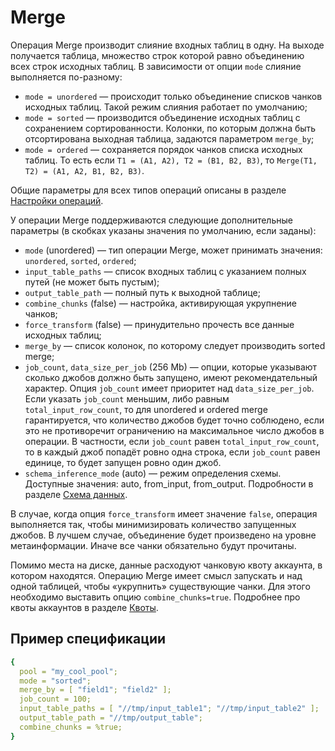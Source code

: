 # Merge

Операция Merge производит слияние входных таблиц в одну. На выходе получается таблица, множество строк которой равно объединению всех строк исходных таблиц. В зависимости от опции `mode` слияние выполняется по-разному:

* `mode = unordered` — происходит только объединение списков чанков исходных таблиц. Такой режим слияния работает по умолчанию;
* `mode = sorted` — производится объединение исходных таблиц с сохранением сортированности. Колонки, по которым должна быть отсортирована выходная таблица, задаются параметром `merge_by`;
* `mode = ordered` — сохраняется порядок чанков списка исходных таблиц. То есть если `T1 = (A1, A2), T2 = (B1, B2, B3)`, то `Merge(T1, T2) = (A1, A2, B1, B2, B3)`.

Общие параметры для всех типов операций описаны в разделе [Настройки операций](../../../../user-guide/data-processing/operations/operations-options.md).

У операции Merge поддерживаются следующие дополнительные параметры (в скобках указаны значения по умолчанию, если заданы):

* `mode` (unordered) — тип операции Merge, может принимать значения: `unordered`, `sorted`, `ordered`;
* `input_table_paths` — список входных таблиц с указанием полных путей (не может быть пустым);
* `output_table_path` — полный путь к выходной таблице;
* `combine_chunks` (false) — настройка, активирующая укрупнение чанков;
* `force_transform` (false) — принудительно прочесть все данные исходных таблиц;
* `merge_by` — список колонок, по которому следует производить sorted merge;
* `job_count`, `data_size_per_job` (256 Mb) — опции, которые указывают сколько джобов должно быть запущено, имеют рекомендательный характер. Опция `job_count` имеет приоритет над `data_size_per_job`. Если указать `job_count` меньшим, либо равным `total_input_row_count`, то для unordered и ordered merge гарантируется, что количество джобов будет точно соблюдено, если это не противоречит ограничению на максимальное число джобов в операции. В частности, если `job_count` равен `total_input_row_count`, то в каждый джоб попадёт ровно одна строка, если `job_count` равен единице, то будет запущен ровно один джоб. 
* `schema_inference_mode` (auto) — режим определения схемы. Доступные значения: auto, from_input, from_output. Подробности в разделе [Cхема данных](../../../../user-guide/storage/static-schema.md#schema_inference).

В случае, когда опция `force_transform` имеет значение `false`, операция выполняется так, чтобы минимизировать количество запущенных джобов. В лучшем случае, объединение будет произведено на уровне метаинформации. Иначе все чанки обязательно будут прочитаны.

Помимо места на диске, данные расходуют чанковую квоту аккаунта, в котором находятся. Операцию Merge имеет смысл запускать и над одной таблицей, чтобы «укрупнить» существующие чанки. Для этого необходимо выставить опцию `combine_chunks=true`. Подробнее про квоты аккаунтов в разделе [Квоты](../../../../user-guide/storage/quotas.md).

## Пример спецификации

```yaml
{
  pool = "my_cool_pool";
  mode = "sorted";
  merge_by = [ "field1"; "field2" ];
  job_count = 100;
  input_table_paths = [ "//tmp/input_table1"; "//tmp/input_table2" ];
  output_table_path = "//tmp/output_table";
  combine_chunks = %true;
}
```